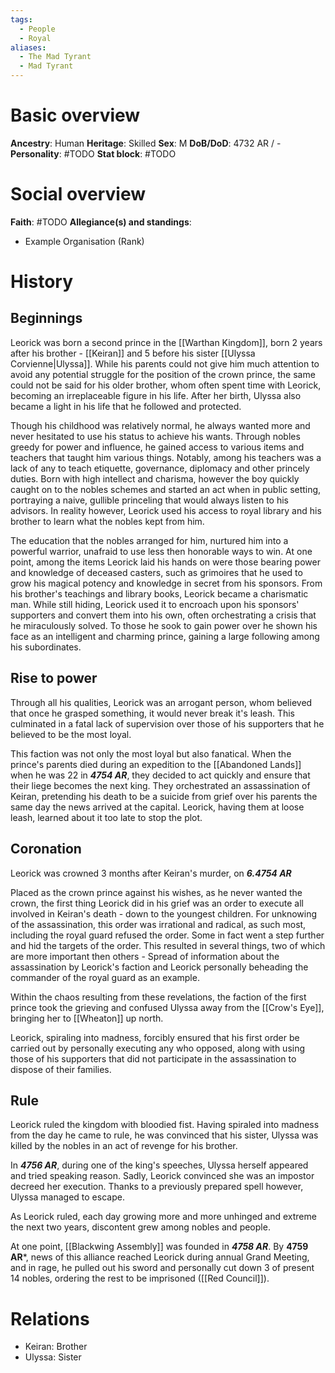```yaml
---
tags:
  - People
  - Royal
aliases:
  - The Mad Tyrant
  - Mad Tyrant
---
```

# Basic overview
**Ancestry**: Human
**Heritage**: Skilled
**Sex**: M
**DoB/DoD**: 4732 AR / -
**Personality**: #TODO
**Stat block**: #TODO 

# Social overview
**Faith**: #TODO 
**Allegiance(s) and standings**: 
- Example Organisation (Rank)
# History
## Beginnings
Leorick was born a second prince in the [[Warthan Kingdom]], born 2 years after his brother - [[Keiran]] and 5 before his sister [[Ulyssa Corvienne|Ulyssa]].
While his parents could not give him much attention to avoid any potential struggle for the position of the crown prince, the same could not be said for his older brother, whom often spent time with Leorick, becoming an irreplaceable figure in his life. After her birth, Ulyssa also became a light in his life that he followed and protected.

Though his childhood was relatively normal, he always wanted more and never hesitated to use his status to achieve his wants.
Through nobles greedy for power and influence, he gained access to various items and teachers that taught him various things. Notably, among his teachers was a lack of any to teach etiquette, governance, diplomacy and other princely duties.
Born with high intellect and charisma, however the boy quickly caught on to the nobles schemes and started an act when in public setting, portraying a naive, gullible princeling that would always listen to his advisors. In reality however, Leorick used his access to royal library and his brother to learn what the nobles kept from him.

The education that the nobles arranged for him, nurtured him into a powerful warrior, unafraid to use less then honorable ways to win.
At one point, among the items Leorick laid his hands on were those bearing power and knowledge of deceased casters, such as grimoires that he used to grow his magical potency and knowledge in secret from his sponsors.
From his brother's teachings and library books, Leorick became a charismatic man. While still hiding, Leorick used it to encroach upon his sponsors' supporters and convert them into his own, often orchestrating a crisis that he miraculously solved. To those he sook to gain power over he shown his face as an intelligent and charming prince, gaining a large following among his subordinates.

## Rise to power
Through all his qualities, Leorick was an arrogant person, whom believed that once he grasped something, it would never break it's leash. This culminated in a fatal lack of supervision over those of his supporters that he believed to be the most loyal.

This faction was not only the most loyal but also fanatical. When the prince's parents died during an expedition to the [[Abandoned Lands]] when he was 22 in ***4754 AR***, they decided to act quickly and ensure that their liege becomes the next king. 
They orchestrated an assassination of Keiran, pretending his death to be a suicide from grief over his parents the same day the news arrived at the capital. Leorick, having them at loose leash, learned about it too late to stop the plot.

## Coronation
Leorick was crowned 3 months after Keiran's murder, on ***6.4754 AR***

Placed as the crown prince against his wishes, as he never wanted the crown, the first thing Leorick did in his grief was an order to execute all involved in Keiran's death - down to the youngest children.
For unknowing of the assassination, this order was irrational and radical, as such most, including the royal guard refused the order. Some in fact went a step further and hid the targets of the order.
This resulted in several things, two of which are more important then others - Spread of information about the assassination by Leorick's faction and Leorick personally beheading the commander of the royal guard as an example.

Within the chaos resulting from these revelations, the faction of the first prince took the grieving and confused Ulyssa away from the [[Crow's Eye]], bringing her to [[Wheaton]] up north.

Leorick, spiraling into madness, forcibly ensured that his first order be carried out by personally executing any who opposed, along with using those of his supporters that did not participate in the assassination to dispose of their families.

## Rule
Leorick ruled the kingdom with bloodied fist. Having spiraled into madness from the day he came to rule, he was convinced that his sister, Ulyssa was killed by the nobles in an act of revenge for his brother. 

In ***4756 AR***, during one of the king's speeches, Ulyssa herself appeared and tried speaking reason. Sadly, Leorick convinced she was an impostor decreed her execution. Thanks to a previously prepared spell however, Ulyssa managed to escape.

As Leorick ruled, each day growing more and more unhinged and extreme the next two years, discontent grew among nobles and people.

At one point, [[Blackwing Assembly]] was founded in ***4758 AR***.
By **4759 AR***, news of this alliance reached Leorick during annual Grand Meeting, and in rage, he pulled out his sword and personally cut down 3 of present 14 nobles, ordering the rest to be imprisoned ([[Red Council]]).
# Relations
- Keiran: Brother
- Ulyssa: Sister